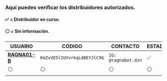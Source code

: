 ### Aquí puedes verificar los distribuidores autorizados.
#### ✅ = Distribuidor en curso.
#### ⚪ = Sin información.
 
| USUARIO          |   CÓDIGO                | CONTACTO    | ESTADO
| ------------     | ------------            | ------------| ------------
| [**RAGNA01-B**](https://github.com/RAGNA01-B)        | `KmZxVE5lIUVvrkqLd8EYJlC9G` | `IG: @ragnabot.dzn` | ✅
| ⚪        | ⚪               |  ⚪ | ⚪

